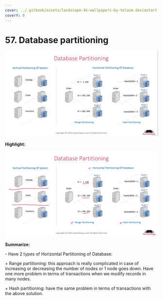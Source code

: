 ```yaml
---
cover: ../.gitbook/assets/landscape-4k-wallpapers-by-telasm.deviantart.com (46).jpg
coverY: 0
---
```


# 57. Database partitioning

![](<../.gitbook/assets/Database Partitioning (1).png>)

**Highlight:**

![](<../.gitbook/assets/Database Partitioning.png>)

**Summarize:**

\- Have 2 types of Horizontal Partitioning of Database:&#x20;

&#x20;   \+ Range partitioning: this approach is really complicated in case of increasing or decreasing the number of nodes or 1 node goes down. Have one more problem in terms of transactions when we modify records in many nodes.

&#x20;   \+ Hash partitioning: have the same problem in terms of transactions with the above solution.
